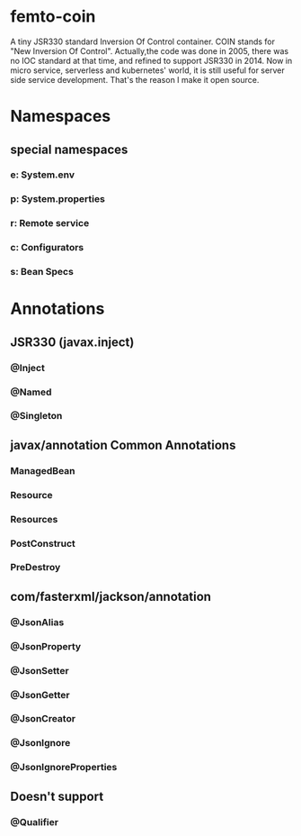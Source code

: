 # femto-coin
A tiny JSR330 standard Inversion Of Control container.  COIN stands for "New Inversion Of Control".  Actually,the code was done in 2005, there was no IOC standard at that time, and refined to support JSR330 in 2014. Now in micro service, serverless and kubernetes' world, it is still useful for server side service development. That's the reason I make it open source.

# Namespaces
## special namespaces
### e: System.env
### p: System.properties
### r: Remote service
### c: Configurators
### s: Bean Specs



# Annotations
## JSR330 (javax.inject)
### @Inject
### @Named
### @Singleton

## javax/annotation Common Annotations
### ManagedBean
### Resource
### Resources
### PostConstruct
### PreDestroy

## com/fasterxml/jackson/annotation
### @JsonAlias
### @JsonProperty
### @JsonSetter
### @JsonGetter
### @JsonCreator
### @JsonIgnore
### @JsonIgnoreProperties

## Doesn't support
### @Qualifier

